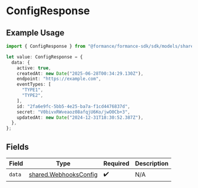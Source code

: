 # ConfigResponse

## Example Usage

```typescript
import { ConfigResponse } from "@formance/formance-sdk/sdk/models/shared";

let value: ConfigResponse = {
  data: {
    active: true,
    createdAt: new Date("2025-06-28T00:34:29.130Z"),
    endpoint: "https://example.com",
    eventTypes: [
      "TYPE1",
      "TYPE2",
    ],
    id: "2fa6e9fc-5bb5-4e25-ba7a-f1cd4476837d",
    secret: "V0bivxRWveaoz08afqjU6Ko/jwO0Cb+3",
    updatedAt: new Date("2024-12-31T18:30:52.387Z"),
  },
};
```

## Fields

| Field                                                                 | Type                                                                  | Required                                                              | Description                                                           |
| --------------------------------------------------------------------- | --------------------------------------------------------------------- | --------------------------------------------------------------------- | --------------------------------------------------------------------- |
| `data`                                                                | [shared.WebhooksConfig](../../../sdk/models/shared/webhooksconfig.md) | :heavy_check_mark:                                                    | N/A                                                                   |